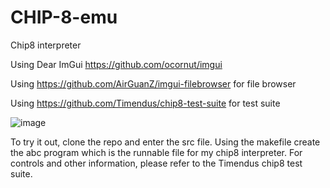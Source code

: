 # CHIP-8-emu
Chip8 interpreter

Using Dear ImGui https://github.com/ocornut/imgui

Using https://github.com/AirGuanZ/imgui-filebrowser for file browser

Using https://github.com/Timendus/chip8-test-suite for test suite

![image](https://user-images.githubusercontent.com/73918962/210155691-fac7d924-82fa-4b08-9709-9c41f81f5e48.png)


To try it out, clone the repo and enter the src file. Using the makefile create the abc program which is the runnable file for my chip8 interpreter. For controls and other information, please refer to the Timendus chip8 test suite.
